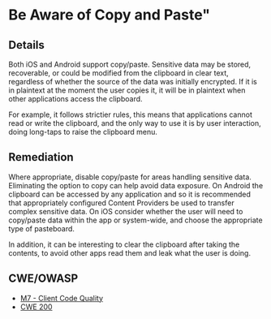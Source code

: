 # Be Aware of Copy and Paste"

## Details

Both iOS and Android support copy/paste. Sensitive data may be stored, recoverable, or could be modified from the clipboard in clear text, regardless of whether the source of the data was initially encrypted. If it is in plaintext at the moment the user copies it, it will be in plaintext when other applications access the clipboard.

For example, it follows strictier rules, this means that applications cannot read or write the clipboard, and the only way to use it is by user interaction, doing long-taps to raise the clipboard menu.

## Remediation

Where appropriate, disable copy/paste for areas handling sensitive data. Eliminating the option to copy can help avoid data exposure. On Android the clipboard can be accessed by any application and so it is recommended that appropriately configured Content Providers be used to transfer complex sensitive data. On iOS consider whether the user will need to copy/paste data within the app or system-wide, and choose the appropriate type of pasteboard.

In addition, it can be interesting to clear the clipboard after taking the contents, to avoid other apps read them and leak what the user is doing.

## CWE/OWASP

 * [M7 - Client Code Quality](https://www.owasp.org/index.php/Mobile_Top_10_2016-M7-Poor_Code_Quality)
 * [CWE 200](http://cwe.mitre.org/data/definitions/200.html)
